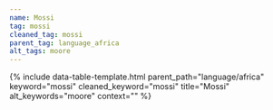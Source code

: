 ```yaml
---
name: Mossi
tag: mossi
cleaned_tag: mossi
parent_tag: language_africa
alt_tags: moore
---
```


{% include data-table-template.html 
  parent_path="language/africa" 
  keyword="mossi" 
  cleaned_keyword="mossi" 
  title="Mossi"
  alt_keywords="moore"
  context=""
%}


